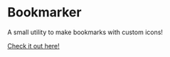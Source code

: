 # Bookmarker
A small utility to make bookmarks with custom icons!

[Check it out here!][URL]

[URL]: https://TheChilliPL.github.io/Bookmarker